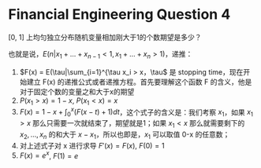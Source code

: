 # Financial Engineering Question 4

[0, 1] 上均匀独立分布随机变量相加刚大于1的个数期望是多少？

也就是说，$E(n|x_1+...+x_{n-1}<1, x_1+...+x_n>1)$，递推：

1. $F(x) = E(\tau|\sum_{i=1}^{\tau x_i > x$，$\tau$ 是 stopping time，现在开始建立 F(x) 的递推公式或者递推方程。首先要理解这个函数 F 的含义，他是对于固定个数的变量之和大于x的期望
2. $P(x_1 > x) = 1 - x$, $P(x_1 < x) = x$
3. $F(x) = 1 - x + \int_0^x (F(x - t) + 1)dt$，这个式子的含义是：我们考察 $x_1$，如果 $x_1 > x$ 那么只需要一次就结束了，期望就是1；如果 $x_1 < x$ 那么就需要剩下的 $x_2,...,x_{n}$ 的和大于 $x - x_1$，所以也即是，$x_1$ 可以取值 0-x 的任意数；
4. 对上述式子对 x 进行求导 $F'(x) = F(x)$, $F(0) = 1$
5. $F(x) = e^x$, $F(1) = e$